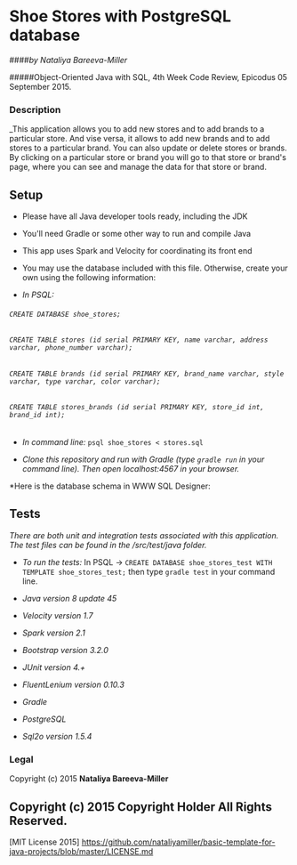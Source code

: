 # Shoe Stores with PostgreSQL database

####_by Nataliya Bareeva-Miller_

#####Object-Oriented Java with SQL, 4th Week Code Review, Epicodus 05 September 2015.


### Description

_This application allows you to add new stores and to add brands to a particular store. And vise versa, it allows to add new brands and to add stores to a particular brand.  You can also update or delete stores or brands.
By clicking on a particular store or brand you will go to that store or brand's page, where you can see and manage the data for that store or brand.


## Setup

* Please have all Java developer tools ready, including the JDK
* You'll need Gradle or some other way to run and compile Java
* This app uses Spark and Velocity for coordinating its front end
* You may use the database included with this file. Otherwise, create your own using the following information:

* _In PSQL:_
###### ``CREATE DATABASE shoe_stores;``
###### ``CREATE TABLE stores (id serial PRIMARY KEY, name varchar, address varchar, phone_number varchar);``
###### ``CREATE TABLE brands (id serial PRIMARY KEY, brand_name varchar, style varchar, type varchar, color varchar);``
###### ``CREATE TABLE stores_brands (id serial PRIMARY KEY, store_id int, brand_id int);``

* _In command line:_
``psql shoe_stores < stores.sql``

* _Clone this repository and run with Gradle (type ``gradle run`` in your command line). Then open localhost:4567 in your browser._

*Here is the database schema in WWW SQL Designer:




## Tests

_There are both unit and integration tests associated with this application. The test files can be found in the /src/test/java folder._
* _To run the tests:_
 In PSQL -> ``CREATE DATABASE shoe_stores_test WITH TEMPLATE shoe_stores_test;`` then type
``gradle test`` in your command line.


* _Java version 8 update 45_
* _Velocity version 1.7_
* _Spark version 2.1_
* _Bootstrap version 3.2.0_
* _JUnit version 4.+_
* _FluentLenium version 0.10.3_
* _Gradle_
* _PostgreSQL_
* _Sql2o version 1.5.4_

### Legal

Copyright (c) 2015 **Nataliya Bareeva-Miller**

## Copyright (c) 2015 Copyright Holder All Rights Reserved.
[MIT License 2015] https://github.com/nataliyamiller/basic-template-for-java-projects/blob/master/LICENSE.md
